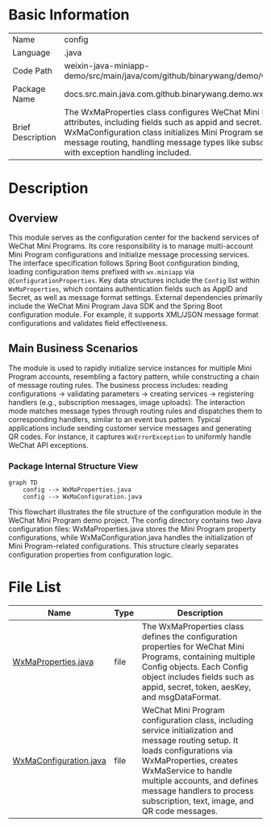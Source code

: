 # Basic Information

|      |      |
|------|------|
| Name | config |
| Language | .java |
| Code Path | weixin-java-miniapp-demo/src/main/java/com/github/binarywang/demo/wx/miniapp/config |
| Package Name | docs.src.main.java.com.github.binarywang.demo.wx.miniapp.config |
| Brief Description | The WxMaProperties class configures WeChat Mini Program attributes, including fields such as appid and secret. The WxMaConfiguration class initializes Mini Program services and message routing, handling message types like subscriptions and text, with exception handling included. |

# Description

## Overview  
This module serves as the configuration center for the backend services of WeChat Mini Programs. Its core responsibility is to manage multi-account Mini Program configurations and initialize message processing services. The interface specification follows Spring Boot configuration binding, loading configuration items prefixed with `wx.miniapp` via `@ConfigurationProperties`. Key data structures include the `Config` list within `WxMaProperties`, which contains authentication fields such as AppID and Secret, as well as message format settings. External dependencies primarily include the WeChat Mini Program Java SDK and the Spring Boot configuration module. For example, it supports XML/JSON message format configurations and validates field effectiveness.  

## Main Business Scenarios  
The module is used to rapidly initialize service instances for multiple Mini Program accounts, resembling a factory pattern, while constructing a chain of message routing rules. The business process includes: reading configurations → validating parameters → creating services → registering handlers (e.g., subscription messages, image uploads). The interaction mode matches message types through routing rules and dispatches them to corresponding handlers, similar to an event bus pattern. Typical applications include sending customer service messages and generating QR codes. For instance, it captures `WxErrorException` to uniformly handle WeChat API exceptions.


### Package Internal Structure View

```mermaid
graph TD
    config --> WxMaProperties.java
    config --> WxMaConfiguration.java
```

This flowchart illustrates the file structure of the configuration module in the WeChat Mini Program demo project. The config directory contains two Java configuration files: WxMaProperties.java stores the Mini Program property configurations, while WxMaConfiguration.java handles the initialization of Mini Program-related configurations. This structure clearly separates configuration properties from configuration logic.

# File List

| Name   | Type  | Description |
|-------|------|-------------|
| [WxMaProperties.java](WxMaProperties.md) | file | The WxMaProperties class defines the configuration properties for WeChat Mini Programs, containing multiple Config objects. Each Config object includes fields such as appid, secret, token, aesKey, and msgDataFormat. |
| [WxMaConfiguration.java](WxMaConfiguration.md) | file | WeChat Mini Program configuration class, including service initialization and message routing setup. It loads configurations via WxMaProperties, creates WxMaService to handle multiple accounts, and defines message handlers to process subscription, text, image, and QR code messages. |


